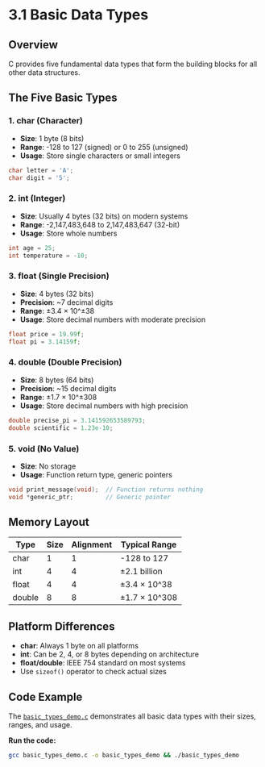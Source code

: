 # 3.1 Basic Data Types

## Overview

C provides five fundamental data types that form the building blocks for all other data structures.

## The Five Basic Types

### 1. char (Character)
- **Size**: 1 byte (8 bits)
- **Range**: -128 to 127 (signed) or 0 to 255 (unsigned)
- **Usage**: Store single characters or small integers
```c
char letter = 'A';
char digit = '5';
```

### 2. int (Integer)
- **Size**: Usually 4 bytes (32 bits) on modern systems
- **Range**: -2,147,483,648 to 2,147,483,647 (32-bit)
- **Usage**: Store whole numbers
```c
int age = 25;
int temperature = -10;
```

### 3. float (Single Precision)
- **Size**: 4 bytes (32 bits)
- **Precision**: ~7 decimal digits
- **Range**: ±3.4 × 10^±38
- **Usage**: Store decimal numbers with moderate precision
```c
float price = 19.99f;
float pi = 3.14159f;
```

### 4. double (Double Precision)
- **Size**: 8 bytes (64 bits)
- **Precision**: ~15 decimal digits
- **Range**: ±1.7 × 10^±308
- **Usage**: Store decimal numbers with high precision
```c
double precise_pi = 3.141592653589793;
double scientific = 1.23e-10;
```

### 5. void (No Value)
- **Size**: No storage
- **Usage**: Function return type, generic pointers
```c
void print_message(void);  // Function returns nothing
void *generic_ptr;         // Generic pointer
```

## Memory Layout

| Type   | Size | Alignment | Typical Range |
|--------|------|-----------|---------------|
| char   | 1    | 1         | -128 to 127   |
| int    | 4    | 4         | ±2.1 billion  |
| float  | 4    | 4         | ±3.4 × 10^38  |
| double | 8    | 8         | ±1.7 × 10^308 |

## Platform Differences

- **char**: Always 1 byte on all platforms
- **int**: Can be 2, 4, or 8 bytes depending on architecture
- **float/double**: IEEE 754 standard on most systems
- Use `sizeof()` operator to check actual sizes

## Code Example

The [`basic_types_demo.c`](basic_types_demo.c) demonstrates all basic data types with their sizes, ranges, and usage.

**Run the code:**
```bash
gcc basic_types_demo.c -o basic_types_demo && ./basic_types_demo
```
